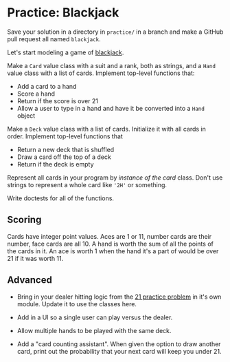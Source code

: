 # Practice: Blackjack

Save your solution in a directory in `practice/` in a branch and make a GitHub pull request all named `blackjack`.

Let's start modeling a game of [blackjack](https://en.wikipedia.org/wiki/Blackjack).

Make a `Card` value class with a suit and a rank, both as strings, and a `Hand` value class with a list of cards.
Implement top-level functions that:

* Add a card to a hand
* Score a hand
* Return if the score is over 21
* Allow a user to type in a hand and have it be converted into a `Hand` object

Make a `Deck` value class with a list of cards.
Initialize it with all cards in order.
Implement top-level functions that

* Return a new deck that is shuffled
* Draw a card off the top of a deck
* Return if the deck is empty

Represent all cards in your program by _instance of the card_ class.
Don't use strings to represent a whole card like `'2H'` or something.

Write doctests for all of the functions.

## Scoring

Cards have integer point values.
Aces are 1 or 11, number cards are their number, face cards are all 10.
A hand is worth the sum of all the points of the cards in it.
An ace is worth 1 when the hand it's a part of would be over 21 if it was worth 11.

## Advanced

*   Bring in your dealer hitting logic from the [21 practice problem](/practice/21.md) in it's own module.
    Update it to use the classes here.

*   Add in a UI so a single user can play versus the dealer.

*   Allow multiple hands to be played with the same deck.

*   Add a "card counting assistant".
    When given the option to draw another card, print out the probability that your next card will keep you under 21.
